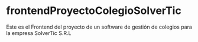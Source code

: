 # frontendProyectoColegioSolverTic
Este es el Frontend del proyecto de un software de gestión de colegios para la empresa SolverTic S.R.L

